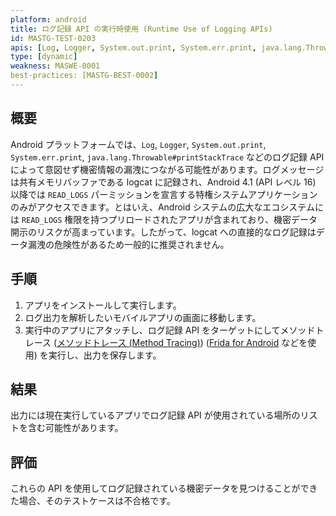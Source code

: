 ```yaml
---
platform: android
title: ログ記録 API の実行時使用 (Runtime Use of Logging APIs)
id: MASTG-TEST-0203
apis: [Log, Logger, System.out.print, System.err.print, java.lang.Throwable#printStackTrace]
type: [dynamic]
weakness: MASWE-0001
best-practices: [MASTG-BEST-0002]
---
```


## 概要

Android プラットフォームでは、`Log`, `Logger`, `System.out.print`, `System.err.print`, `java.lang.Throwable#printStackTrace` などのログ記録 API によって意図せず機密情報の漏洩につながる可能性があります。ログメッセージは共有メモリバッファである logcat に記録され、Android 4.1 (API レベル 16) 以降では `READ_LOGS` パーミッションを宣言する特権システムアプリケーションのみがアクセスできます。とはいえ、Android システムの広大なエコシステムには `READ_LOGS` 権限を持つプリロードされたアプリが含まれており、機密データ開示のリスクが高まっています。したがって、logcat への直接的なログ記録はデータ漏洩の危険性があるため一般的に推奨されません。

## 手順

1. アプリをインストールして実行します。
2. ログ出力を解析したいモバイルアプリの画面に移動します。
3. 実行中のアプリにアタッチし、ログ記録 API をターゲットにしてメソッドトレース ([メソッドトレース (Method Tracing)](../../../techniques/android/MASTG-TECH-0033.md)) ([Frida for Android](../../../tools/android/MASTG-TOOL-0001.md) などを使用) を実行し、出力を保存します。

## 結果

出力には現在実行しているアプリでログ記録 API が使用されている場所のリストを含む可能性があります。

## 評価

これらの API を使用してログ記録されている機密データを見つけることができた場合、そのテストケースは不合格です。
